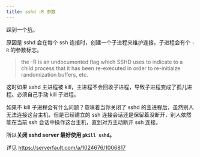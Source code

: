 ```yaml
---
title: sshd -R 参数
---
```



踩到一个[坑](https://github.com/termux/termux-services/issues/18)。

原因是 sshd 会在每个 ssh 连接时，创建一个子进程来维护连接，子进程会有个 `-R` 的参数标志。

> the -R is an undocumented flag which SSHD uses to indicate to a child process that it has been re-executed in order to re-initialze randomization buffers, etc.

这时如果 sshd 主进程被 kill，主进程不会回收子进程，导致子进程变成了孤儿进程。必须自己手动 kill 子进程。

如果不 kill 子进程会有什么问题？意味着当你关闭了 sshd 的主进程后，虽然别人无法连接这台主机，但是已经建立的 ssh 连接会话还是保留着没断开，别人依然能在当前 ssh 会话中操作这台主机，直到对方主动断开 ssh 连接。

所以**关闭 sshd server 最好使用 `pkill sshd`。**

详见 https://serverfault.com/a/1024676/1006817
